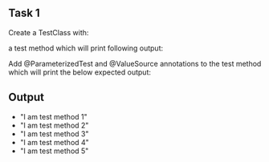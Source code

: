 
## Task 1
Create a TestClass with:

a test method which will print following output:

Add @ParameterizedTest and @ValueSource annotations to the test method which will print the below expected output:

## Output

* "I am test method 1"
* "I am test method 2"
* "I am test method 3"
* "I am test method 4"
* "I am test method 5"

